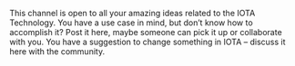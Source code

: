 This channel is open to all your amazing ideas related to the IOTA Technology. You have a use case in mind, but don’t know how to accomplish it? 
Post it here, maybe someone can pick it up or collaborate with you. 
You have a suggestion to change something in IOTA – discuss it here with the community.
